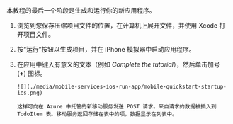 

本教程的最后一个阶段是生成和运行你的新应用程序。

1. 浏览到您保存压缩项目文件的位置，在计算机上展开文件，并使用 Xcode 打开项目文件。

2. 按“运行”按钮以生成项目，并在 iPhone 模拟器中启动应用程序。

3. 在应用中键入有意义的文本（例如 _Complete the tutorial_），然后单击加号 (**+**) 图标。

       ![](./media/mobile-services-ios-run-app/mobile-quickstart-startup-ios.png)

       这样可向在 Azure 中托管的新移动服务发送 POST 请求。来自请求的数据被插入到 TodoItem 表。移动服务返回存储在表中的项，数据显示在列表中。

<!---HONumber=71-->